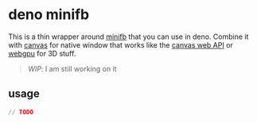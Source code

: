 # deno minifb

This is a thin wrapper around [minifb](https://github.com/emoon/minifb) that you can use in deno. Combine it with [canvas](https://github.com/DjDeveloperr/deno-canvas) for native window that works like the [canvas web API](https://developer.mozilla.org/en-US/docs/Web/API/Canvas_API) or [webgpu](https://deno.land/x/deno@v1.9.2/op_crates/webgpu) for 3D stuff.

> *WIP*: I am still working on it

## usage

```ts
// TODO
```